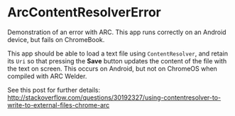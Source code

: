 # ArcContentResolverError
Demonstration of an error with ARC. This app runs correctly on an Android device, but fails on ChromeBook.

This app should be able to load a text file using `ContentResolver`, and retain its `Uri` so that pressing the __Save__ button updates the content of the file with the text on screen. This occurs on Android, but not on ChromeOS when compiled with ARC Welder. 

See this post for further details: http://stackoverflow.com/questions/30192327/using-contentresolver-to-write-to-external-files-chrome-arc
